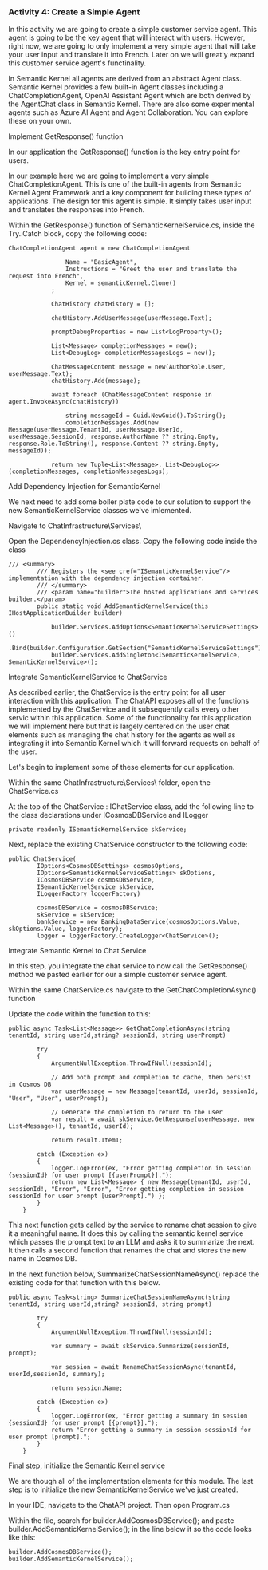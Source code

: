 ### Activity 4: Create a Simple Agent

In this activity we are going to create a simple customer service agent. This agent is going to be the key agent that will interact with users. However, right now, we are going to only implement a very simple agent that will take your user input and translate it into French. Later on we will greatly expand this customer service agent's functinality.

In Semantic Kernel all agents are derived from an abstract Agent class. Semantic Kernel provides a few built-in Agent classes including a ChatCompletionAgent, OpenAI Assistant Agent which are both derived by the AgentChat class in Semantic Kernel. There are also some experimental agents such as Azure AI Agent and Agent Collaboration. You can explore these on your own.

Implement GetResponse() function

In our application the GetResponse() function is the key entry point for users.

In our example here we are going to implement a very simple ChatCompletionAgent. This is one of the built-in agents from Semantic Kernel Agent Framework and a key component for building these types of applications. The design for this agent is simple. It simply takes user input and translates the responses into French.

Within the GetResponse() function of  SemanticKernelService.cs, inside the Try..Catch block, copy the following code:

```csharp:
ChatCompletionAgent agent = new ChatCompletionAgent
            
                Name = "BasicAgent",
                Instructions = "Greet the user and translate the request into French",
                Kernel = semanticKernel.Clone()
            ;

            ChatHistory chatHistory = [];

            chatHistory.AddUserMessage(userMessage.Text);

            promptDebugProperties = new List<LogProperty>();

            List<Message> completionMessages = new();
            List<DebugLog> completionMessagesLogs = new();

            ChatMessageContent message = new(AuthorRole.User, userMessage.Text);
            chatHistory.Add(message);

            await foreach (ChatMessageContent response in agent.InvokeAsync(chatHistory))
            
                string messageId = Guid.NewGuid().ToString();
                completionMessages.Add(new Message(userMessage.TenantId, userMessage.UserId, userMessage.SessionId, response.AuthorName ?? string.Empty, response.Role.ToString(), response.Content ?? string.Empty, messageId));
                        
            return new Tuple<List<Message>, List<DebugLog>>(completionMessages, completionMessagesLogs);
```
Add Dependency Injection for SemanticKernel

We next need to add some boiler plate code to our solution to support the new SemanticKernelService classes we've imlemented.

Navigate to ChatInfrastructure\Services\

Open the DependencyInjection.cs class. Copy the following code inside the class

```csharp:
/// <summary>
        /// Registers the <see cref="ISemanticKernelService"/> implementation with the dependency injection container.
        /// </summary>
        /// <param name="builder">The hosted applications and services builder.</param>
        public static void AddSemanticKernelService(this IHostApplicationBuilder builder)
        
            builder.Services.AddOptions<SemanticKernelServiceSettings>()
                .Bind(builder.Configuration.GetSection("SemanticKernelServiceSettings"));
            builder.Services.AddSingleton<ISemanticKernelService, SemanticKernelService>();
```
Integrate SemanticKernelService to ChatService

As described earlier, the ChatService is the entry point for all user interaction with this application. The ChatAPI exposes all of the functions implemented by the ChatService and it subsequently calls every other servic within this application. Some of the functionality for this application we will implement here but that is largely centered on the user chat elements such as managing the chat history for the agents as well as integrating it into Semantic Kernel which it will forward requests on behalf of the user.

Let's begin to implement some of these elements for our application.

Within the same ChatInfrastructure\Services\ folder, open the ChatService.cs

At the top of the ChatService : IChatService class, add the following line to the class declarations under ICosmosDBService and ILogger

```csharp:
private readonly ISemanticKernelService skService;
```
Next, replace the existing ChatService constructor to the following code:

```csharp:
public ChatService(
        IOptions<CosmosDBSettings> cosmosOptions,
        IOptions<SemanticKernelServiceSettings> skOptions,
        ICosmosDBService cosmosDBService,
        ISemanticKernelService skService,
        ILoggerFactory loggerFactory)
    
        cosmosDBService = cosmosDBService;
        skService = skService;
        bankService = new BankingDataService(cosmosOptions.Value, skOptions.Value, loggerFactory);
        logger = loggerFactory.CreateLogger<ChatService>();
```

Integrate Semantic Kernel to Chat Service

In this step, you integrate the chat service to now call the GetResponse() method we pasted earlier for our a simple customer service agent.

Within the same ChatService.cs navigate to the GetChatCompletionAsync() function

Update the code within the function to this:

```csharp:
public async Task<List<Message>> GetChatCompletionAsync(string tenantId, string userId,string? sessionId, string userPrompt)
    
        try
        {
            ArgumentNullException.ThrowIfNull(sessionId);
            
            // Add both prompt and completion to cache, then persist in Cosmos DB
            var userMessage = new Message(tenantId, userId, sessionId, "User", "User", userPrompt);

            // Generate the completion to return to the user
            var result = await skService.GetResponse(userMessage, new List<Message>(), tenantId, userId);

            return result.Item1;
        
        catch (Exception ex)
        {
            logger.LogError(ex, "Error getting completion in session {sessionId} for user prompt [{userPrompt}].");
            return new List<Message> { new Message(tenantId, userId, sessionId!, "Error", "Error", "Error getting completion in session sessionId for user prompt [userPrompt].") };
        }
    }
```
This next function gets called by the service to rename chat session to give it a meaningful name. It does this by calling the semantic kernel service which passes the prompt text to an LLM and asks it to summarize the next. It then calls a second function that renames the chat and stores the new name in Cosmos DB.

In the next function below, SummarizeChatSessionNameAsync() replace the existing code for that function with this below.

```csharp:
public async Task<string> SummarizeChatSessionNameAsync(string tenantId, string userId,string? sessionId, string prompt)
    
        try
        {
            ArgumentNullException.ThrowIfNull(sessionId);

            var summary = await skService.Summarize(sessionId, prompt);

            var session = await RenameChatSessionAsync(tenantId, userId,sessionId, summary);

            return session.Name;
        
        catch (Exception ex)
        {
            logger.LogError(ex, "Error getting a summary in session {sessionId} for user prompt [{prompt}].");
            return "Error getting a summary in session sessionId for user prompt [prompt].";
        }
    }
```

Final step, initialize the Semantic Kernel service

We are though all of the implementation elements for this module. The last step is to initialize the new SemanticKernelService we've just created.

In your IDE, navigate to the ChatAPI project. Then open Program.cs

Within the file, search for builder.AddCosmosDBService(); and paste builder.AddSemanticKernelService(); in the line below it so the code looks like this:

```csharp:
builder.AddCosmosDBService();
builder.AddSemanticKernelService();
```
